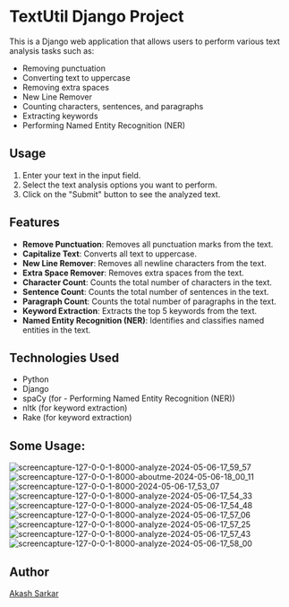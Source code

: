 # TextUtil Django Project

This is a Django web application that allows users to perform various text analysis tasks such as:

- Removing punctuation
- Converting text to uppercase
- Removing extra spaces
- New Line Remover
- Counting characters, sentences, and paragraphs
- Extracting keywords
- Performing Named Entity Recognition (NER)

## Usage

1. Enter your text in the input field.
2. Select the text analysis options you want to perform.
3. Click on the "Submit" button to see the analyzed text.

## Features

- **Remove Punctuation**: Removes all punctuation marks from the text.
- **Capitalize Text**: Converts all text to uppercase.
- **New Line Remover**: Removes all newline characters from the text.
- **Extra Space Remover**: Removes extra spaces from the text.
- **Character Count**: Counts the total number of characters in the text.
- **Sentence Count**: Counts the total number of sentences in the text.
- **Paragraph Count**: Counts the total number of paragraphs in the text.
- **Keyword Extraction**: Extracts the top 5 keywords from the text.
- **Named Entity Recognition (NER)**: Identifies and classifies named entities in the text.

## Technologies Used

- Python
- Django
- spaCy (for - Performing Named Entity Recognition (NER))
- nltk (for keyword extraction)
- Rake (for keyword extraction)

## Some Usage:

![screencapture-127-0-0-1-8000-analyze-2024-05-06-17_59_57](https://github.com/akashsarkar1998/textify/assets/32842719/a4b8be62-095f-4208-9bd0-51969b2edcd3)
![screencapture-127-0-0-1-8000-aboutme-2024-05-06-18_00_11](https://github.com/akashsarkar1998/textify/assets/32842719/6f387faf-2f9f-485e-ad73-4d6278b61f4a)
![screencapture-127-0-0-1-8000-2024-05-06-17_53_07](https://github.com/akashsarkar1998/textify/assets/32842719/a8034a51-493c-45d4-9e1d-d2bf300cf953)
![screencapture-127-0-0-1-8000-analyze-2024-05-06-17_54_33](https://github.com/akashsarkar1998/textify/assets/32842719/7029aaca-858f-4173-a31c-da7b5eb67a08)
![screencapture-127-0-0-1-8000-analyze-2024-05-06-17_54_48](https://github.com/akashsarkar1998/textify/assets/32842719/530cc22b-0bc0-4fc9-8826-a0fb15bab5a2)
![screencapture-127-0-0-1-8000-analyze-2024-05-06-17_57_06](https://github.com/akashsarkar1998/textify/assets/32842719/3e4830c4-5c06-4107-a3fd-d1df90406231)
![screencapture-127-0-0-1-8000-analyze-2024-05-06-17_57_25](https://github.com/akashsarkar1998/textify/assets/32842719/b7a91390-b50b-421e-8ce3-b6ec7c789b49)
![screencapture-127-0-0-1-8000-analyze-2024-05-06-17_57_43](https://github.com/akashsarkar1998/textify/assets/32842719/d851e44b-d402-4846-b66e-92132d9954dc)
![screencapture-127-0-0-1-8000-analyze-2024-05-06-17_58_00](https://github.com/akashsarkar1998/textify/assets/32842719/097943be-70bb-4f20-a3b9-d37198a07b79)

## Author

[Akash Sarkar](https://github.com/akashsarkar1998)
